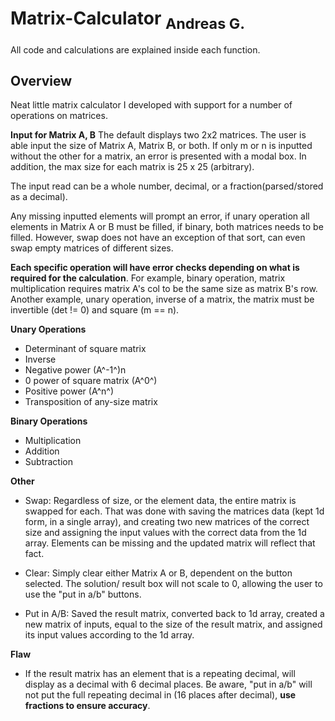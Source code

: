 # Matrix-Calculator <sub>Andreas G. </sub>
All code and calculations are explained inside each function.

## Overview

Neat little matrix calculator I developed with support for a number of operations on matrices.  

**Input for Matrix A, B** 
The default displays two 2x2 matrices. The user is able input the size of Matrix A, Matrix B, or both. If only m or n is inputted without the other for a matrix, an error is presented with a modal box. In addition, the max size for each matrix is 25 x 25 (arbitrary).

The input read can be a whole number, decimal, or a fraction(parsed/stored as a decimal). 

Any missing inputted elements will prompt an error, if unary operation all elements in Matrix A or B must be filled, if binary, both matrices needs to be filled. However, swap does not have an exception of that sort, can even swap empty matrices of different sizes. 

**Each specific operation will have error checks depending on what is required for the calculation**. For example, binary operation, matrix multiplication requires matrix A's col to
be the same size as matrix B's row. Another example, unary operation, inverse of a matrix, the matrix must be invertible (det != 0) and square (m == n). 

**Unary Operations**
- Determinant of square matrix
- Inverse  
- Negative power (A^-1^)n
- 0 power of square matrix (A^0^)
- Positive power   (A^n^)
- Transposition of any-size matrix

**Binary Operations**
- Multiplication
- Addition 
- Subtraction

**Other** 
- Swap: Regardless of size, or the element data, the entire matrix is swapped for each. That was done with saving the matrices data (kept 1d form, in a single array), and creating
two new matrices of the correct size and assigning the input values with the correct data from the 1d array. Elements can be missing and the updated matrix will reflect that fact.

- Clear: Simply clear either Matrix A or B, dependent on the button selected. The solution/ result box will not scale to 0, allowing the user to use the "put in a/b" buttons.

- Put in A/B: Saved the result matrix, converted back to 1d array, created a new matrix of inputs, equal to the size of the result matrix, and assigned its input values according to the 1d array.

**Flaw**
- If the result matrix has an element that is a repeating decimal, will display as a decimal with 6 decimal places. Be aware, "put in a/b" will not put the full
repeating decimal in (16 places after decimal), **use fractions to ensure accuracy**.  
